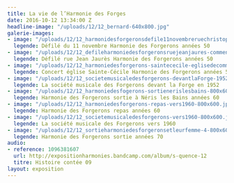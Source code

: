 ```yaml
---
title: La vie de l’Harmonie des Forges
date: 2016-10-12 13:34:00 Z
headline-image: "/uploads/12/12_bernard-640x800.jpg"
galerie-images:
- image: "/uploads/12/12_harmonidesforgeronsdefile11novembreruechristophethivrier-800x600.jpg"
  legende: Défilé du 11 novembre Harmonie des Forgerons années 50
- image: "/uploads/12/12_defileharmoniedesforgeronsruejeanjaures-commentry-800x600.jpg"
  legende: Défilé rue Jean Jaurès Harmonie des Forgerons années 50
- image: "/uploads/12/12_harmoniedesforgerons-saintececile-eglisedecommentry-800x600.jpg"
  legende: Concert église Sainte-Cécile Harmonie des Forgerons années 50
- image: "/uploads/12/12_societemusicaledesforgerons-devantlaForge-1952-800x600.jpg"
  legende: La société musicale des Forgerons devant la Forge en 1952
- image: "/uploads/12/12_harmoniedesfogerons-sortienerislesbains-800x600.jpg"
  legende: Harmonie des Forgerons sortie à Néris les Bains années 60
- image: "/uploads/12/12_harmoniedesforgerons-repas-vers1960-800x600.jpg"
  legende: Harmonie des Forgerons repas années 60
- image: "/uploads/12/12_societemusicaledesforgerons-vers1960-800x600.jpg"
  legende: La société musicale des Forgerons vers 1960
- image: "/uploads/12/12_sortieharmoniedesforgeronsetleurfemme-4-800x600.jpg"
  legende: Harmonie des Forgerons sortie années 70
audio:
- reference: 1096381607
  url: http://expositionharmonies.bandcamp.com/album/s-quence-12
  titre: Histoire contée 09
layout: exposition
---
```

